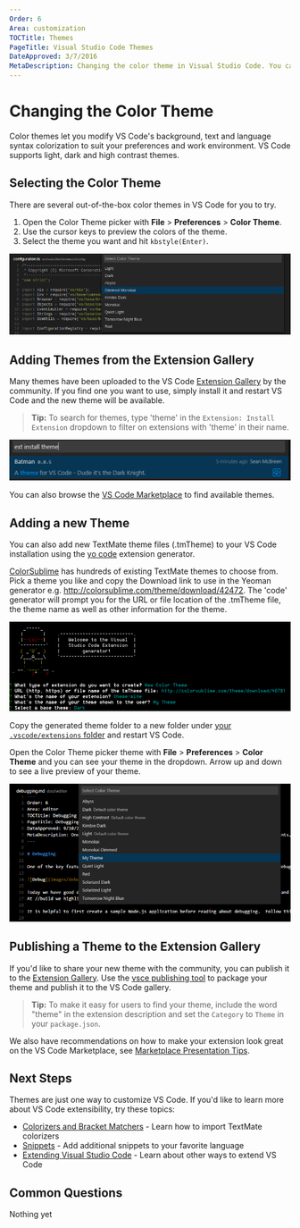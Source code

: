 ```yaml
---
Order: 6
Area: customization
TOCTitle: Themes
PageTitle: Visual Studio Code Themes
DateApproved: 3/7/2016
MetaDescription: Changing the color theme in Visual Studio Code. You can use color themes provided by VS Code, the community or create your own new themes.  TextMate .tmTheme files are supported.
---
```


# Changing the Color Theme

Color themes let you modify VS Code's background, text and language syntax colorization to suit your preferences and work environment. VS Code supports light, dark and high contrast themes.

## Selecting the Color Theme

There are several out-of-the-box color themes in VS Code for you to try.

1. Open the Color Theme picker with **File** > **Preferences** > **Color Theme**.
2. Use the cursor keys to preview the colors of the theme.
3. Select the theme you want and hit `kbstyle(Enter)`.

![Themes in the Command Palette](images/themes/colorthemes.png)

## Adding Themes from the Extension Gallery

Many themes have been uploaded to the VS Code [Extension Gallery](/docs/editor/extension-gallery.md) by the community.  If you find one you want to use, simply install it and restart VS Code and the new theme will be available.

> **Tip:** To search for themes, type 'theme' in the `Extension: Install Extension` dropdown to filter on extensions with 'theme' in their name.

![filter theme extensions](images/themes/filter-theme.png)

You can also browse the [VS Code Marketplace](https://marketplace.visualstudio.com/vscode/Themes) to find available themes.

## Adding a new Theme

You can also add new TextMate theme files (.tmTheme) to your VS Code installation using the [yo code](/docs/tools/yocode.md) extension generator.

[ColorSublime](http://colorsublime.com) has hundreds of existing TextMate themes to choose from.  Pick a theme you like and copy the Download link to use in the Yeoman generator e.g. http://colorsublime.com/theme/download/42472.  The 'code' generator will prompt you for the URL or file location of the .tmTheme file, the theme name as well as other information for the theme.

![yo code theme](images/themes/yocodetheme.png)

Copy the generated theme folder to a new folder under [your `.vscode/extensions` folder](/docs/extensions/install-extension.md#your-extensions-folder) and restart VS Code.

Open the Color Theme picker theme with **File** > **Preferences** > **Color Theme** and you can see your theme in the dropdown.  Arrow up and down to see a live preview of your theme.

![select my theme](images/themes/mytheme.png)

## Publishing a Theme to the Extension Gallery

If you'd like to share your new theme with the community, you can publish it to the [Extension Gallery](/docs/editor/extension-gallery.md). Use the [vsce publishing tool](/docs/tools/vscecli.md) to package your theme and publish it to the VS Code gallery.

> **Tip:** To make it easy for users to find your theme, include the word "theme" in the extension description and set the `Category` to `Theme` in your `package.json`.

We also have recommendations on how to make your extension look great on the VS Code Marketplace, see [Marketplace Presentation Tips](/docs/extensionAPI/extension-manifest.md#marketplace-presentation-tips).

## Next Steps

Themes are just one way to customize VS Code. If you'd like to learn more about VS Code extensibility, try these topics:

* [Colorizers and Bracket Matchers](/docs/customization/colorizer.md) - Learn how to import TextMate colorizers
* [Snippets](/docs/customization/userdefinedsnippets.md) - Add additional snippets to your favorite language
* [Extending Visual Studio Code](/docs/extensions/overview.md) - Learn about other ways to extend VS Code

## Common Questions

  Nothing yet


